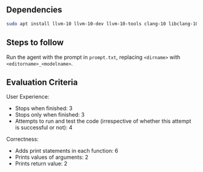 ## Dependencies
```sh
sudo apt install llvm-10 llvm-10-dev llvm-10-tools clang-10 libclang-10-dev
```

## Steps to follow
Run the agent with the prompt in `prompt.txt`, replacing `<dirname>` with `<editorname>_<modelname>`.

## Evaluation Criteria

User Experience:
- Stops when finished: 3
- Stops only when finished: 3
- Attempts to run and test the code (irrespective of whether this attempt is successful or not): 4

Correctness:
- Adds print statements in each function: 6
- Prints values of arguments: 2
- Prints return value: 2